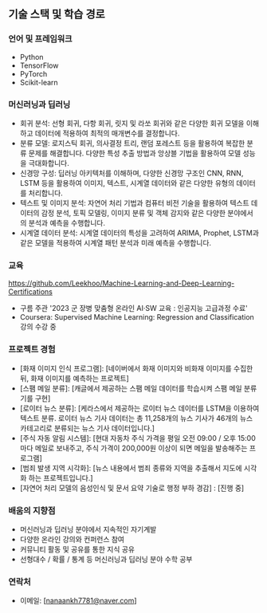 ## 기술 스택 및 학습 경로

### 언어 및 프레임워크
- Python
- TensorFlow
- PyTorch
- Scikit-learn

### 머신러닝과 딥러닝
- 회귀 분석: 선형 회귀, 다항 회귀, 릿지 및 라쏘 회귀와 같은 다양한 회귀 모델을 이해하고 데이터에 적용하여 최적의 매개변수를 결정합니다.
- 분류 모델: 로지스틱 회귀, 의사결정 트리, 랜덤 포레스트 등을 활용하여 복잡한 분류 문제를 해결합니다. 다양한 특성 추출 방법과 앙상블 기법을 활용하여 모델 성능을 극대화합니다.
- 신경망 구성: 딥러닝 아키텍처를 이해하며, 다양한 신경망 구조인 CNN, RNN, LSTM 등을 활용하여 이미지, 텍스트, 시계열 데이터와 같은 다양한 유형의 데이터를 처리합니다.
- 텍스트 및 이미지 분석: 자연어 처리 기법과 컴퓨터 비전 기술을 활용하여 텍스트 데이터의 감정 분석, 토픽 모델링, 이미지 분류 및 객체 감지와 같은 다양한 분야에서의 분석과 예측을 수행합니다.
- 시계열 데이터 분석: 시계열 데이터의 특성을 고려하여 ARIMA, Prophet, LSTM과 같은 모델을 적용하여 시계열 패턴 분석과 미래 예측을 수행합니다.

### 교육
https://github.com/Leekhoo/Machine-Learning-and-Deep-Learning-Certifications
- 구름 주관 '2023 군 장병 맞춤형 온라인 AI·SW 교육 : 인공지능 고급과정 수료'
- Coursera: Supervised Machine Learning: Regression and Classification 강의 수강 중

### 프로젝트 경험
- [화재 이미지 인식 프로그램]: [네이버에서 화재 이미지와 비화재 이미지를 수집한 뒤, 화재 이미지를 예측하는 프로젝트]
- [스팸 메일 분류]: [캐글에서 제공하는 스팸 메일 데이터를 학습시켜 스팸 메일 분류기를 구현]
- [로이터 뉴스 분류]: [케라스에서 제공하는 로이터 뉴스 데이터를 LSTM을 이용하여 텍스트 분류.
  로이터 뉴스 기사 데이터는 총 11,258개의 뉴스 기사가 46개의 뉴스 카테고리로 분류되는 뉴스 기사 데이터입니다.]
- [주식 자동 알림 시스템]: [현대 자동차 주식 가격을 평일 오전 09:00 / 오후 15:00 마다 메일로 보내주고, 주식 가격이 200,000원 이상이 되면 메일을 발송해주는 프로그램]
- [범죄 발생 지역 시각화]: [뉴스 내용에서 범죄 종류와 지역을 추출해서 지도에 시각화 하는 프로젝트입니다.]
- [자연어 처리 모델의 음성인식 및 문서 요약 기술로 행정 부하 경감] : [진행 중]

### 배움의 지향점
- 머신러닝과 딥러닝 분야에서 지속적인 자기계발
- 다양한 온라인 강의와 컨퍼런스 참여
- 커뮤니티 활동 및 공유를 통한 지식 공유
- 선형대수 / 확률 / 통계 등 머신러닝과 딥러닝 분야 수학 공부

### 연락처
- 이메일: [nanaankh7781@naver.com]
